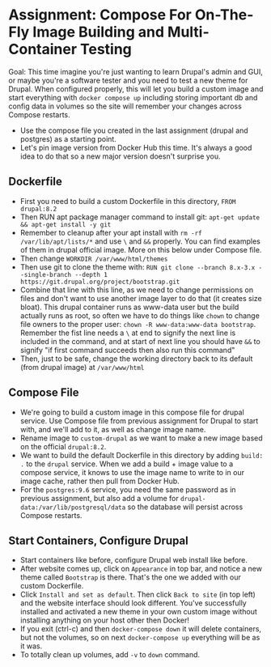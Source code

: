 # Assignment: Compose For On-The-Fly Image Building and Multi-Container Testing

Goal: This time imagine you're just wanting to learn Drupal's admin and GUI, or
maybe you're a software tester and you need to test a new theme for Drupal. When
configured properly, this will let you build a custom image and start everything
with `docker compose up` including storing important db and config data in
volumes so the site will remember your changes across Compose restarts.

- Use the compose file you created in the last assignment (drupal and postgres)
  as a starting point.
- Let's pin image version from Docker Hub this time. It's always a good idea to
  do that so a new major version doesn't surprise you.

## Dockerfile
- First you need to build a custom Dockerfile in this directory,
  `FROM drupal:8.2`
- Then RUN apt package manager command to install git:
  `apt-get update && apt-get install -y git`
- Remember to cleanup after your apt install with `rm -rf /var/lib/apt/lists/*`
  and use `\` and `&&` properly. You can find examples of them in drupal
  official image. More on this below under Compose file.
- Then change `WORKDIR /var/www/html/themes`
- Then use git to clone the theme with:
  `RUN git clone --branch 8.x-3.x --single-branch --depth 1 https://git.drupal.org/project/bootstrap.git`
- Combine that line with this line, as we need to change permissions on files
  and don't want to use another image layer to do that (it creates size bloat).
  This drupal container runs as www-data user but the build actually runs as
  root, so often we have to do things like `chown` to change file owners to the
  proper user: `chown -R www-data:www-data bootstrap`. Remember the fist line
  needs a `\` at end to signify the next line is included in the command, and at
  start of next line you should have `&&` to signify "if first command succeeds
  then also run this command"
- Then, just to be safe, change the working directory back to its default (from
  drupal image) at `/var/www/html`

## Compose File
- We're going to build a custom image in this compose file for drupal service.
  Use Compose file from previous assignment for Drupal to start with, and we'll
  add to it, as well as change image name.
- Rename image to `custom-drupal` as we want to make a new image based on the
  official `drupal:8.2`.
- We want to build the default Dockerfile in this directory by adding `build: .`
  to the `drupal` service. When we add a build + image value to a compose
  service, it knows to use the image name to write to in our image cache, rather
  then pull from Docker Hub.
- For the `postgres:9.6` service, you need the same password as in previous
  assignment, but also add a volume for `drupal-data:/var/lib/postgresql/data`
  so the database will persist across Compose restarts.

## Start Containers, Configure Drupal
- Start containers like before, configure Drupal web install like before.
- After website comes up, click on `Appearance` in top bar, and notice a new
  theme called `Bootstrap` is there. That's the one we added with our custom
  Dockerfile.
- Click `Install and set as default`. Then click `Back to site` (in top left)
  and the website interface should look different. You've successfully installed
  and activated a new theme in your own custom image without installing anything
  on your host other then Docker!
- If you exit (ctrl-c) and then `docker-compose down` it will delete containers,
  but not the volumes, so on next `docker-compose up` everything will be as it
  was.
- To totally clean up volumes, add `-v` to `down` command.
